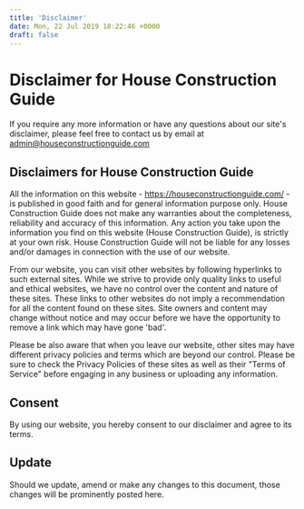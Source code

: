 ```yaml
---
title: 'Disclaimer'
date: Mon, 22 Jul 2019 18:22:46 +0000
draft: false
---
```


Disclaimer for House Construction Guide
=======================================

If you require any more information or have any questions about our site's disclaimer, please feel free to contact us by email at admin@houseconstructionguide.com

Disclaimers for House Construction Guide
----------------------------------------

All the information on this website - https://houseconstructionguide.com/ - is published in good faith and for general information purpose only. House Construction Guide does not make any warranties about the completeness, reliability and accuracy of this information. Any action you take upon the information you find on this website (House Construction Guide), is strictly at your own risk. House Construction Guide will not be liable for any losses and/or damages in connection with the use of our website.

From our website, you can visit other websites by following hyperlinks to such external sites. While we strive to provide only quality links to useful and ethical websites, we have no control over the content and nature of these sites. These links to other websites do not imply a recommendation for all the content found on these sites. Site owners and content may change without notice and may occur before we have the opportunity to remove a link which may have gone 'bad'.

Please be also aware that when you leave our website, other sites may have different privacy policies and terms which are beyond our control. Please be sure to check the Privacy Policies of these sites as well as their "Terms of Service" before engaging in any business or uploading any information.

Consent
-------

By using our website, you hereby consent to our disclaimer and agree to its terms.

Update
------

Should we update, amend or make any changes to this document, those changes will be prominently posted here.